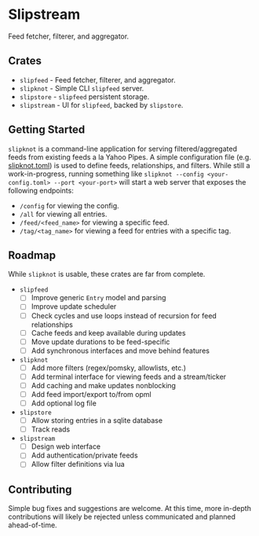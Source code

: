 # Slipstream

Feed fetcher, filterer, and aggregator.

## Crates

- `slipfeed` - Feed fetcher, filterer, and aggregator.
- `slipknot` - Simple CLI `slipfeed` server.
- `slipstore` - `slipfeed` persistent storage.
- `slipstream` - UI for `slipfeed`, backed by `slipstore`.

## Getting Started

`slipknot` is a command-line application for serving filtered/aggregated feeds
from existing feeds a la Yahoo Pipes. A simple configuration file (e.g.
[slipknot.toml](examples/config/slipknot.toml)) is used to define feeds,
relationships, and filters. While still a work-in-progress, running something
like `slipknot --config <your-config.toml> --port <your-port>` will start a web
server that exposes the following endpoints:

- `/config` for viewing the config.
- `/all` for viewing all entries.
- `/feed/<feed_name>` for viewing a specific feed.
- `/tag/<tag_name>` for viewing a feed for entries with a specific tag.

## Roadmap

While `slipknot` is usable, these crates are far from complete.

- `slipfeed`
  - [ ] Improve generic `Entry` model and parsing
  - [ ] Improve update scheduler
  - [ ] Check cycles and use loops instead of recursion for feed relationships
  - [ ] Cache feeds and keep available during updates
  - [ ] Move update durations to be feed-specific
  - [ ] Add synchronous interfaces and move behind features
- `slipknot`
  - [ ] Add more filters (regex/pomsky, allowlists, etc.)
  - [ ] Add terminal interface for viewing feeds and a stream/ticker
  - [ ] Add caching and make updates nonblocking
  - [ ] Add feed import/export to/from opml
  - [ ] Add optional log file
- `slipstore`
  - [ ] Allow storing entries in a sqlite database
  - [ ] Track reads
- `slipstream`
  - [ ] Design web interface
  - [ ] Add authentication/private feeds
  - [ ] Allow filter definitions via lua

## Contributing

Simple bug fixes and suggestions are welcome. At this time, more in-depth
contributions will likely be rejected unless communicated and planned
ahead-of-time.
